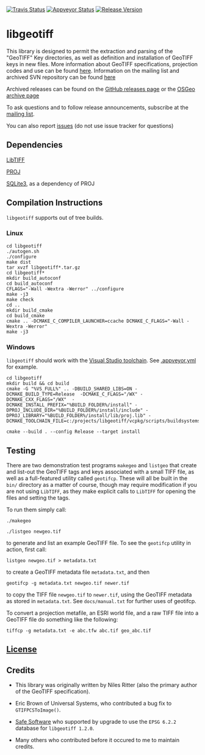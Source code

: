 [![Travis Status](https://travis-ci.org/OSGeo/libgeotiff.svg?branch=master)](https://travis-ci.org/OSGeo/libgeotiff)
[![Appveyor Status](https://ci.appveyor.com/api/projects/status/github/OSGeo/libgeotiff?svg=true)](https://ci.appveyor.com/project/OSGeo/libgeotiff/branch/master)
[![Release Version](https://img.shields.io/github/release/OSGeo/libgeotiff)](https://github.com/OSGeo/libgeotiff/releases)

# libgeotiff

This library is designed to permit the extraction and parsing of the "GeoTIFF" Key directories, as well as definition and installation of GeoTIFF keys in new files. More information about GeoTIFF specifications, projection codes and use can be found [here](https://www.ogc.org/standards/geotiff). Information on the mailing list and archived SVN repository can be found [here](https://trac.osgeo.org/geotiff/)

Archived releases can be found on the [GitHub releases page](https://github.com/OSGeo/libgeotiff/releases) or the [OSGeo archive page](http://download.osgeo.org/geotiff/)

To ask questions and to follow release announcements, subscribe at the [mailing list](https://lists.osgeo.org/mailman/listinfo/geotiff).

You can also report [issues](https://github.com/OSGeo/libgeotiff/issues) (do not use issue tracker for questions)

## Dependencies

[LibTIFF](http://www.simplesystems.org/libtiff/) 

[PROJ](https://github.com/OSGeo/PROJ)

[SQLite3](https://sqlite.org/index.html), as a dependency of PROJ

## Compilation Instructions

`libgeotiff` supports out of tree builds.

### Linux
```
cd libgeotiff
./autogen.sh
./configure
make dist
tar xvzf libgeotiff*.tar.gz
cd libgeotiff*
mkdir build_autoconf
cd build_autoconf
CFLAGS="-Wall -Wextra -Werror" ../configure
make -j3
make check
cd ..
mkdir build_cmake
cd build_cmake
cmake .. -DCMAKE_C_COMPILER_LAUNCHER=ccache DCMAKE_C_FLAGS="-Wall -Wextra -Werror"
make -j3 
```

### Windows

`libgeotiff` should work with the [Visual Studio toolchain](https://visualstudio.microsoft.com/vs/features/cplusplus/). See [.appveyor.yml](https://github.com/OSGeo/libgeotiff/blob/master/.appveyor.yml) for example.

```
cd libgeotiff
mkdir build && cd build
cmake -G "%VS_FULL%" .. -DBUILD_SHARED_LIBS=ON -DCMAKE_BUILD_TYPE=Release  -DCMAKE_C_FLAGS="/WX" -DCMAKE_CXX_FLAGS="/WX"  -DCMAKE_INSTALL_PREFIX="%BUILD_FOLDER%/install" -DPROJ_INCLUDE_DIR="%BUILD_FOLDER%/install/include" -DPROJ_LIBRARY="%BUILD_FOLDER%/install/lib/proj.lib" -DCMAKE_TOOLCHAIN_FILE=c:/projects/libgeotiff/vcpkg/scripts/buildsystems/vcpkg.cmake

cmake --build . --config Release --target install

```

## Testing

There are two demonstration test programs `makegeo` and `listgeo` that create and list-out the GeoTIFF tags and keys associated with a small TIFF file, as well as a full-featured utility called `geotifcp`. These will all be built in the `bin/` directory as a matter of course, though may require modification if you are not using `LibTIFF`, as they make explicit calls to `LibTIFF` for opening the files and setting the tags. 

To run them simply call:

`./makegeo`

 `./listgeo newgeo.tif`

to generate and list an example GeoTIFF file. To see the `geotifcp` utility in action, first call:

`listgeo newgeo.tif > metadata.txt`

to create a GeoTIFF metadata file `metadata.txt`, and then

`geotifcp -g metadata.txt newgeo.tif newer.tif`

to copy the TIFF file `newgeo.tif` to `newer.tif`, using the GeoTIFF metadata as stored in `metadata.txt`. See `docs/manual.txt` for further uses of geotifcp.

To convert a projection metafile, an ESRI world file, and a raw TIFF file into a GeoTIFF file do something like the following:

`tiffcp -g metadata.txt -e abc.tfw abc.tif geo_abc.tif`

## [License](./libgeotiff/LICENSE)

## Credits

- This library was originally written by Niles Ritter (also the primary author of the GeoTIFF specification).

- Eric Brown of Universal Systems, who contributed a bug fix to `GTIFPCSToImage()`.

- [Safe Software](www.safe.com) who supported by upgrade to use the `EPSG 6.2.2` database for `libgeotiff 1.2.0`.

- Many others who contributed before it occured to me to maintain credits.
